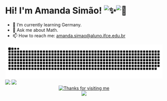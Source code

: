 # Hi! I'm Amanda Simão! <img src="https://fonts.gstatic.com/s/e/notoemoji/latest/2728/512.gif" alt="✨" width="32" height="32"><picture><img src="https://fonts.gstatic.com/s/e/notoemoji/latest/1f37f/512.gif" alt="🍿" width="32" height="32">


- 🌱 I’m currently learning Germany.
- 💬 Ask me about Math.
- 📫 How to reach me: amanda.simao@aluno.ifce.edu.br


<picture>
  <source media="(prefers-color-scheme: dark)" srcset="https://raw.githubusercontent.com/holic-x/holic-x/output/github-contribution-grid-snake-dark.svg">
  <source media="(prefers-color-scheme: light)" srcset="https://raw.githubusercontent.com/holic-x/holic-x/output/github-contribution-grid-snake.svg">
  <img alt="github contribution grid snake animation" src="https://raw.githubusercontent.com/adorabled4/adorabled4/output/github-contribution-grid-snake.svg"></br>
</picture>

<div>
    
   <img src="https://github-readme-stats-trinibs-projects.vercel.app/api?username=AmandaSimao01&show_icons=true&theme=merko&border_color=599200">
<a href="https://github.com/trinib/AdGuard-WireGuard-Unbound-DNScrypt"><img src="https://github-readme-stats-trinibs-projects.vercel.app/api/top-langs?username=AmandaSimao01&theme=merko&layout=compact&border_color=599200&langs_count=6">

</div>

<div align="center">

<img height="120" alt="Thanks for visiting me" width="100%" src="https://raw.githubusercontent.com/BrunnerLivio/brunnerlivio/master/images/marquee.svg" />
<br /><img src="https://github.com/sciencepal/sciencepal/blob/master/assets/Hi.gif" width="29px">

</div>





